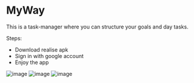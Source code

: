 # MyWay
This is a task-manager where you can structure your goals and day tasks.

Steps:
- Download realise apk
- Sign in with google account
- Enjoy the app

![image](https://github.com/LarKeS11/MyWay/assets/79082708/43c873cd-d7ef-4d72-956f-5540bff3f2ee) ![image](https://github.com/LarKeS11/MyWay/assets/79082708/64478649-3608-4889-9d9d-73395aadbcd9)
![image](https://github.com/LarKeS11/MyWay/assets/79082708/ce94a51b-389d-4778-b2cc-a0683e518176)
